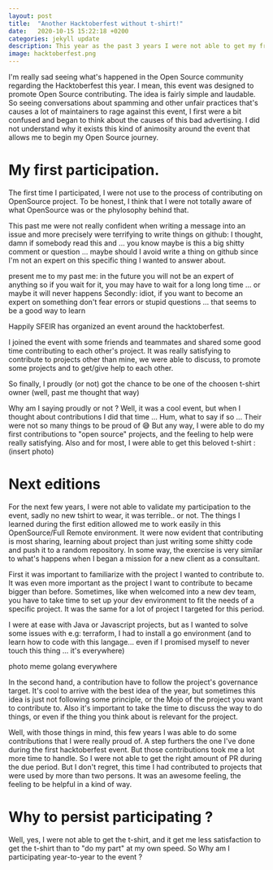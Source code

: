 ```yaml
---
layout: post
title:  "Another Hacktoberfest without t-shirt!"
date:   2020-10-15 15:22:18 +0200
categories: jekyll update
description: This year as the past 3 years I were not able to get my free hacktoberfest tshirt, why ?
image: hacktoberfest.png
---
```

I'm really sad seeing what's happened in the Open Source community regarding the Hacktoberfest this year.
I mean, this event was designed to promote Open Source contributing. The idea is fairly simple and laudable.
So seeing conversations about spamming and other unfair practices that's causes a lot of maintainers to 
rage against this event, I first were a bit confused and began to think about the causes of this bad advertising.
I did not understand why it exists this kind of animosity around the event that allows me to begin my Open Source journey.

# My first participation.

The first time I participated, I were not use to the process of contributing on OpenSource project. 
To be honest, I think that I were not totally aware of what OpenSource was or the phylosophy behind that.

This past me were not really confident when writing a message into an issue and more precisely were terrifying to write things on github:
I thought, damn if somebody read this and ... you know maybe is this a big shitty comment or question ... 
maybe should I avoid write a thing on github since I'm not an expert on this specific thing I wanted to answer about.

present me to my past me: in the future you will not be an expert of anything so if you wait for it, 
you may have to wait for a long long time ... or maybe it will never happens 
Secondly: idiot, if you want to become an expert on something don't fear errors or stupid questions ... that seems to be a good way to learn

Happily SFEIR has organized an event around the hacktoberfest.
 
I joined the event with some friends and teammates and shared some good time contributing to each other's project. 
It was really satisfying to contribute to projects other than mine, we were able to discuss, to promote some projects and to get/give help
to each other.

So finally, I proudly (or not) got the chance to be one of the choosen t-shirt owner (well, past me thought that way)

Why am I saying proudly or not ? Well, it was a cool event, but when I thought about contributions I did that time ... Hum, what to say if so ... 
Their were not so many things to be proud of :sweat_smile:
But any way, I were able to do my first contributions to "open source" projects, and the feeling to help were really satisfying.
Also and for most, I were able to get this beloved t-shirt : (insert photo)

# Next editions

For the next few years, I were not able to validate my participation to the event, sadly no new tshirt to wear, it was terrible..
or not. 
The things I learned during the first edition allowed me to work easily in this OpenSource/Full Remote environment. 
It were now evident that contributing is most sharing, learning about project than just writing some shitty code and push it to a random repository.
In some way, the exercise is very similar to what's happens when I began a mission for a new client as a consultant.

First it was important to familiarize with the project I wanted to contribute to. 
It was even more important as the project I want to contribute to became bigger than before. 
Sometimes, like when welcomed into a new dev team, you have to take time to set up your dev environment to fit the needs of a specific project.
It was the same for a lot of project I targeted for this period. 

I were at ease with Java or Javascript projects, but as I wanted to solve some issues with e.g: terraform, I had to install a go environment
(and to learn how to code with this langage... even if I promised myself to never touch this thing ... it's everywhere)

photo meme golang everywhere

In the second hand, a contribution have to follow the project's governance target. It's cool to arrive with the best idea of the year,
but sometimes this idea is just not following some principle, or the Mojo of the project you want to contribute to. Also it's important
to take the time to discuss the way to do things, or even if the thing you think about is relevant for the project.

Well, with those things in mind, this few years I was able to do some contributions that I were really proud of. 
A step furthers the one I've done during the first hacktoberfest event. But those contributions took me a lot more time to handle.
So I were not able to get the right amount of PR during the due period. But I don't regret, this time I had contributed to projects 
that were used by more than two persons. It was an awesome feeling, the feeling to be helpful in a kind of way.

# Why to persist participating ? 

Well, yes, I were not able to get the t-shirt, and it get me less satisfaction to get the t-shirt than to "do my part" at my own speed. 
So Why am I participating year-to-year to the event ?